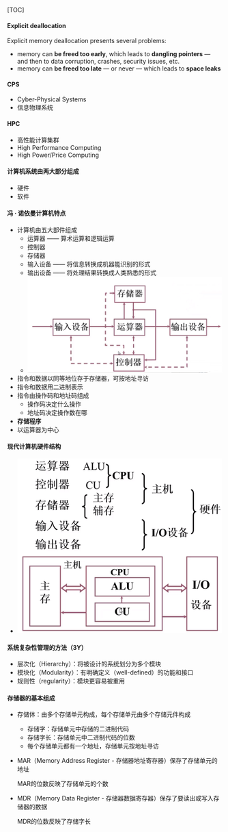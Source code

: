 [TOC]

#### Explicit deallocation

Explicit memory deallocation presents several problems:

- memory can **be freed too early**, which leads to **dangling pointers** — and then to data corruption, crashes, security issues, etc.
- memory can **be freed too late** — or never — which leads to **space leaks**

#### CPS

- Cyber-Physical Systems
- 信息物理系统

#### HPC

- 高性能计算集群
- High Performance Computing
- High Power/Price Computing

#### 计算机系统由两大部分组成

- 硬件
- 软件

#### 冯 · 诺依曼计算机特点

- 计算机由五大部件组成
  - 运算器 —— 算术运算和逻辑运算
  - 控制器
  - 存储器
  - 输入设备 —— 将信息转换成机器能识别的形式
  - 输出设备 —— 将处理结果转换成人类熟悉的形式
  - ![计算机硬件五大部件](images/计算机硬件五大部件.png)
- 指令和数据以同等地位存于存储器，可按地址寻访
- 指令和数据用二进制表示
- 指令由操作码和地址码组成
  - 操作码决定什么操作
  - 地址码决定操作数在哪
- **存储程序**
- 以运算器为中心

#### 现代计算机硬件结构

- ![现代计算机硬件结构](images/现代计算机硬件结构.png) 

#### 系统复杂性管理的方法（3Y）

- 层次化（Hierarchy）：将被设计的系统划分为多个模块
- 模块化（Modularity）：有明确定义（well-defined）的功能和接口
- 规则性（regularity）：模块更容易被重用

#### 存储器的基本组成

- 存储体：由多个存储单元构成，每个存储单元由多个存储元件构成

  - 存储字：存储单元中存储的二进制代码
  - 存储字长：存储单元中二进制代码的位数
  - 每个存储单元都有一个地址，存储单元按地址寻访

- MAR（Memory Address Register - 存储器地址寄存器）保存了存储单元的地址

  MAR的位数反映了存储单元的个数

- MDR（Memory Data Register - 存储器数据寄存器）保存了要读出或写入存储器的数据

  MDR的位数反映了存储字长

